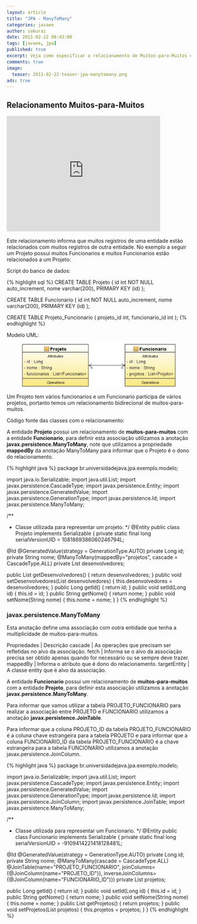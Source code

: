 ```yaml
---
layout: article
title: "JPA - ManyToMany"
categories: javaee
author: sakurai
date: 2011-02-22 08:43:00
tags: [javaee, jpa]
published: true
excerpt: Veja como especificar o relacionamento de Muitos-para-Muitos entre as entidades.
comments: true
image:
  teaser: 2011-02-22-teaser-jpa-manytomany.png
ads: true
---
```


## Relacionamento Muitos-para-Muitos

<iframe width="420" height="315" src="https://www.youtube.com/embed/GRyNWIEZ6MQ" frameborder="0" allowfullscreen></iframe>

Este relacionamento informa que muitos registros de uma entidade estão relacionados com muitos registros de outra entidade. No exemplo a seguir um Projeto possui muitos Funcionarios e muitos Funcionarios estão relacionados a um Projeto:

Script do banco de dados:

{% highlight sql %}
CREATE TABLE Projeto (
  id int NOT NULL auto_increment,
  nome varchar(200),
  PRIMARY KEY (id)
);

CREATE TABLE Funcionario (
  id int NOT NULL auto_increment,
  nome varchar(200),
  PRIMARY KEY (id)
);

CREATE TABLE Projeto_Funcionario (
  projeto_id int,
  funcionario_id int
);
{% endhighlight %}

Modelo UML:

<figure>
    <a href="/images/2011-02-22-jpa-manytomany-01.png"><img src="/images/2011-02-22-jpa-manytomany-01.png" alt="Exemplo de relacionamento @ManyToMany."></a>
</figure>

Um Projeto tem vários funcionarios e um Funcionario participa de vários projetos, portanto temos um relacionamento bidirecional de muitos-para-muitos.

Código fonte das classes com o relacionamento:

A entidade **Projeto** possui um relacionamento de **muitos-para-muitos** com a entidade **Funcionario**, para definir esta associação utilizamos a anotação **javax.persistence.ManyToMany**, note que utilizamos a propriedade **mappedBy** da anotação ManyToMany para informar que o Projeto é o dono do relacionamento.

{% highlight java %}
package br.universidadejava.jpa.exemplo.modelo;

import java.io.Serializable;
import java.util.List;
import javax.persistence.CascadeType;
import javax.persistence.Entity;
import javax.persistence.GeneratedValue;
import javax.persistence.GenerationType;
import javax.persistence.Id;
import javax.persistence.ManyToMany;

/**
 * Classe utilizada para representar um projeto.
 */
@Entity
public class Projeto implements Serializable {
  private static final long serialVersionUID = 1081869386060246794L;

  @Id
  @GeneratedValue(strategy = GenerationType.AUTO)
  private Long id;
  private String nome;
  @ManyToMany(mappedBy="projetos", cascade = CascadeType.ALL)
  private List<Funcionario> desenvolvedores;

  public List<Funcionario> getDesenvolvedores() { return desenvolvedores; }
  public void setDesenvolvedores(List<Funcionario> desenvolvedores) {
    this.desenvolvedores = desenvolvedores;
  }
  public Long getId() { return id; }
  public void setId(Long id) { this.id = id; }
  public String getNome() { return nome; }
  public void setNome(String nome) { this.nome = nome; }
}
{% endhighlight %}

### javax.persistence.ManyToMany

Esta anotação define uma associação com outra entidade que tenha a multiplicidade de muitos-para-muitos.

Propriedades | Descrição
cascade | As operações que precisam ser refletidas no alvo da associação.
fetch | Informa se o alvo da associação precisa ser obtido apenas quando for necessário ou se sempre deve trazer.
mappedBy | Informa o atributo que é dono do relacionamento.
targetEntity | A classe entity que é alvo da associação.

A entidade **Funcionario** possui um relacionamento de **muitos-para-muitos** com a entidade **Projeto**, para definir esta associação utilizamos a anotação **javax.persistence.ManyToMany**.

Para informar que vamos utilizar a tabela PROJETO_FUNCIONARIO para realizar a associação entre PROJETO e FUNCIONARIO utilizamos a anotação **javax.persistence.JoinTable**.

Para informar que a coluna PROJETO_ID da tabela PROJETO_FUNCIONARIO é a coluna chave estrangeira para a tabela PROJETO e para informar que a coluna FUNCIONARIO_ID da tabela PROJETO_FUNCIONARIO é a chave estrangeira para a tabela FUNCIONARIO utilizamos a anotação javax.persistence.JoinColumn.

{% highlight java %}
package br.universidadejava.jpa.exemplo.modelo;

import java.io.Serializable;
import java.util.List;
import javax.persistence.CascadeType;
import javax.persistence.Entity;
import javax.persistence.GeneratedValue;
import javax.persistence.GenerationType;
import javax.persistence.Id;
import javax.persistence.JoinColumn;
import javax.persistence.JoinTable;
import javax.persistence.ManyToMany;

/**
 * Classe utilizada para representar um Funcionario.
 */
@Entity
public class Funcionario implements Serializable {
  private static final long serialVersionUID = -9109414221418128481L;

  @Id
  @GeneratedValue(strategy = GenerationType.AUTO)
  private Long id;
  private String nome;
  @ManyToMany(cascade = CascadeType.ALL)
  @JoinTable(name="PROJETO_FUNCIONARIO",
             joinColumns={@JoinColumn(name="PROJETO_ID")},
             inverseJoinColumns={@JoinColumn(name="FUNCIONARIO_ID")})
  private List<Projeto> projetos;

  public Long getId() {
    return id;
  }
  public void setId(Long id) {
    this.id = id;
  }
  public String getNome() {
    return nome;
  }
  public void setNome(String nome) {
    this.nome = nome;
  }
  public List<Projeto> getProjetos() {
    return projetos;
  }
  public void setProjetos(List<Projeto> projetos) {
    this.projetos = projetos;
  }
}
{% endhighlight %}
